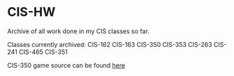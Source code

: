 # CIS-HW
Archive of all work done in my CIS classes so far.

Classes currently archived:
CIS-162
CIS-163
CIS-350
CIS-353
CIS-263
CIS-241
CIS-465
CIS-351



CIS-350 game source can be found [here](https://github.com/theHooloovoo/Space-Game)
